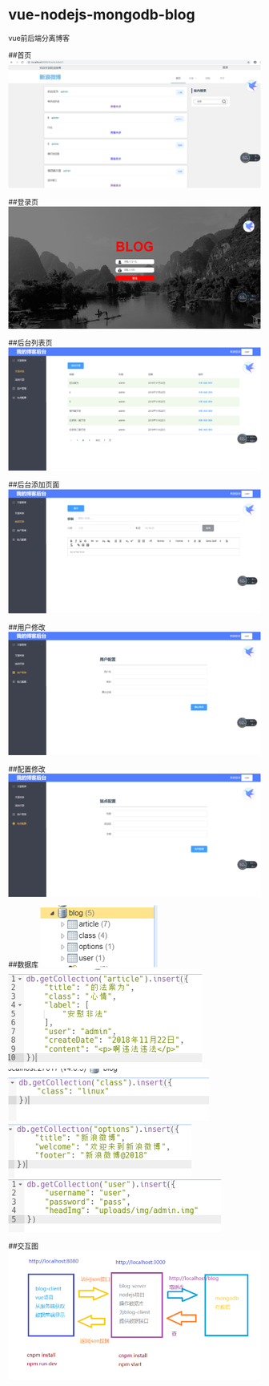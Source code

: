 # vue-nodejs-mongodb-blog
vue前后端分离博客


##首页
![Image text](https://github.com/iwowen/vue-nodejs-mongodb-blog/blob/master/img/7.png?raw=true)

##登录页
![Image text](https://github.com/iwowen/vue-nodejs-mongodb-blog/blob/master/img/8.png?raw=true)

##后台列表页
![Image text](https://github.com/iwowen/vue-nodejs-mongodb-blog/blob/master/img/9.png?raw=true)

##后台添加页面
![Image text](https://github.com/iwowen/vue-nodejs-mongodb-blog/blob/master/img/10.png?raw=true)

##用户修改
![Image text](https://github.com/iwowen/vue-nodejs-mongodb-blog/blob/master/img/11.png?raw=true)

##配置修改
![Image text](https://github.com/iwowen/vue-nodejs-mongodb-blog/blob/master/img/12.png?raw=true)

##数据库
![Image text](https://github.com/iwowen/vue-nodejs-mongodb-blog/blob/master/img/1.png?raw=true)
![Image text](https://github.com/iwowen/vue-nodejs-mongodb-blog/blob/master/img/2.png?raw=true)
![Image text](https://github.com/iwowen/vue-nodejs-mongodb-blog/blob/master/img/3.png?raw=true)
![Image text](https://github.com/iwowen/vue-nodejs-mongodb-blog/blob/master/img/4.png?raw=true)
![Image text](https://github.com/iwowen/vue-nodejs-mongodb-blog/blob/master/img/5.png?raw=true)

##交互图
![Image text](https://github.com/iwowen/vue-nodejs-mongodb-blog/blob/master/img/6.png?raw=true)